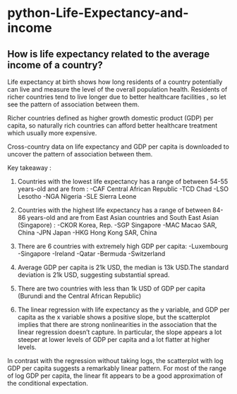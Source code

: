 # python-Life-Expectancy-and-income


## How is life expectancy related to the average income of a country?

Life expectancy at birth shows how long residents of a country potentially can live and  measure the level of the overall population health. Residents of richer countries tend to live longer due to better healthcare facilities , so let see the pattern of association between them.

Richer countries defined as higher growth domestic product (GDP) per capita, so naturally rich countries can afford better healthcare treatment which usually more expensive. 

Cross-country data on life expectancy and GDP per capita is downloaded to uncover the pattern of association between them.

Key takeaway :

1) Countries with the lowest life expectancy has a range of between 54-55 years-old and are from :
    -CAF Central African Republic
    -TCD Chad
    -LSO Lesotho
    -NGA Nigeria
    -SLE Sierra Leone
    
2) Countries with the highest life expectancy has a range of between 84-86 years-old and are from East Asian countries and South East Asian (Singapore) :
    -CKOR Korea, Rep.
    -SGP Singapore
    -MAC Macao SAR, China
    -JPN Japan
    -HKG Hong Kong SAR, China
    
3) There are 6 countries with extremely high GDP per capita: 
    -Luxembourg
    -Singapore 
    -Ireland
    -Qatar
    -Bermuda 
    -Switzerland
    
4) Average GDP per capita is 21k USD, the median is 13k USD.The standard deviation is 21k USD, suggesting substantial spread. 
   
5) There are two countries with less than 1k USD of GDP per capita (Burundi and the Central African Republic)
    
6) The linear regression with life expectancy as the y variable, and GDP per capita as the x variable shows a positive slope, but the        scatterplot implies that there are strong nonlinearities in the association that the linear regression doesn’t capture. In particular, the  slope appears a lot steeper at lower levels of GDP per capita and a lot flatter at higher levels. 

In contrast with the regression without taking logs, the scatterplot with log GDP per capita suggests a remarkably linear pattern. For most of the range of log GDP per capita, the linear fit appears to be a good approximation of the conditional expectation.

